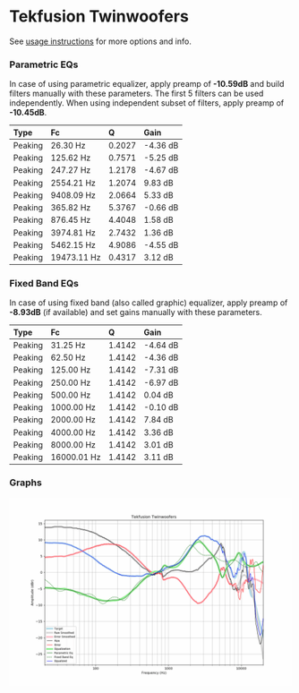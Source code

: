 # Tekfusion Twinwoofers
See [usage instructions](https://github.com/jaakkopasanen/AutoEq#usage) for more options and info.

### Parametric EQs
In case of using parametric equalizer, apply preamp of **-10.59dB** and build filters manually
with these parameters. The first 5 filters can be used independently.
When using independent subset of filters, apply preamp of **-10.45dB**.

| Type    | Fc          |      Q | Gain     |
|:--------|:------------|:-------|:---------|
| Peaking | 26.30 Hz    | 0.2027 | -4.36 dB |
| Peaking | 125.62 Hz   | 0.7571 | -5.25 dB |
| Peaking | 247.27 Hz   | 1.2178 | -4.67 dB |
| Peaking | 2554.21 Hz  | 1.2074 | 9.83 dB  |
| Peaking | 9408.09 Hz  | 2.0664 | 5.33 dB  |
| Peaking | 365.82 Hz   | 5.3767 | -0.66 dB |
| Peaking | 876.45 Hz   | 4.4048 | 1.58 dB  |
| Peaking | 3974.81 Hz  | 2.7432 | 1.36 dB  |
| Peaking | 5462.15 Hz  | 4.9086 | -4.55 dB |
| Peaking | 19473.11 Hz | 0.4317 | 3.12 dB  |

### Fixed Band EQs
In case of using fixed band (also called graphic) equalizer, apply preamp of **-8.93dB**
(if available) and set gains manually with these parameters.

| Type    | Fc          |      Q | Gain     |
|:--------|:------------|:-------|:---------|
| Peaking | 31.25 Hz    | 1.4142 | -4.64 dB |
| Peaking | 62.50 Hz    | 1.4142 | -4.36 dB |
| Peaking | 125.00 Hz   | 1.4142 | -7.31 dB |
| Peaking | 250.00 Hz   | 1.4142 | -6.97 dB |
| Peaking | 500.00 Hz   | 1.4142 | 0.04 dB  |
| Peaking | 1000.00 Hz  | 1.4142 | -0.10 dB |
| Peaking | 2000.00 Hz  | 1.4142 | 7.84 dB  |
| Peaking | 4000.00 Hz  | 1.4142 | 3.36 dB  |
| Peaking | 8000.00 Hz  | 1.4142 | 3.01 dB  |
| Peaking | 16000.01 Hz | 1.4142 | 3.11 dB  |

### Graphs
![](./Tekfusion%20Twinwoofers.png)